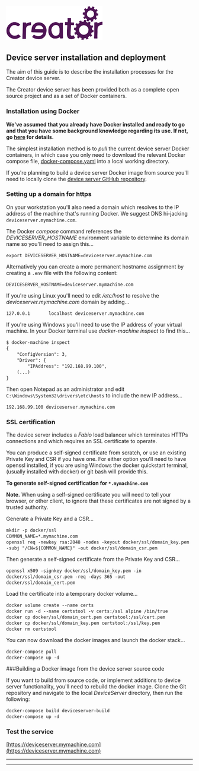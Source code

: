 ﻿
![](images/img.png)
----

## Device server installation and deployment

The aim of this guide is to describe the installation processes for the Creator device server.

The Creator device server has been provided both as a complete open source project and as a set of Docker containers. 

### Installation using Docker


**We've assumed that you already have Docker installed and ready to go and that you have some background knowledge regarding its use. If not, go [here](https://www.docker.com/) for details.**


The simplest installation method is to *pull* the current device server Docker containers, in which case you only need to download the relevant Docker compose file, [docker-compose.yaml](https://gitlab.flowcloud.systems/FlowM2M/DeviceServer/raw/master/docker-compose.yml) into a local working directory.


If you're planning to build a device server Docker image from source you'll need to locally clone the [device server GitHub repository](git@gitlab.flowcloud.systems:FlowM2M/DeviceServer.git). 


### Setting up a domain for https

On your workstation you'll also need a domain which resolves to the IP address of the machine that's running Docker. We suggest DNS hi-jacking `deviceserver.mymachine.com`.

The Docker *compose* command references the *DEVICESERVER_HOSTNAME* environment variable to determine its 
domain name so you'll need to assign this...
```
export DEVICESERVER_HOSTNAME=deviceserver.mymachine.com  
```

Alternatively you can create a more permanent hostname assignment by creating a `.env` file with the following content:   

```
DEVICESERVER_HOSTNAME=deviceserver.mymachine.com
```

If you're using Linux you'll need to edit */etc/host* to resolve the *deviceserver.mymachine.com* domain by adding...


```
127.0.0.1       localhost deviceserver.mymachine.com
```

If you're using Windows you'll need to use the IP address of your virtual machine. In your Docker terminal use *docker-machine inspect* to find this...

```
$ docker-machine inspect
{
    "ConfigVersion": 3,
    "Driver": {
        "IPAddress": "192.168.99.100",
	(...)
}
```

Then open Notepad as an administrator and edit `C:\Windows\System32\drivers\etc\hosts` to include the new IP address...

```
192.168.99.100 deviceserver.mymachine.com
```

### SSL certification

The device server includes a *Fabio* load balancer which terminates HTTPs connections and which requires an SSL certificate to operate.




You can produce a self-signed certificate from scratch, or use an existing Private Key and CSR if you have one. For either option you'll need to have openssl installed, if you are using Windows the docker quickstart terminal, (usually installed with docker) or git bash will provide this.

**To generate self-signed certification for `*.mymachine.com`**

**Note.** When using a self-signed certificate you will need to tell your browser, or other client, to ignore that these certificates are not signed by a trusted authority.


Generate a Private Key and a CSR...
```
mkdir -p docker/ssl
COMMON_NAME=*.mymachine.com
openssl req -newkey rsa:2048 -nodes -keyout docker/ssl/domain_key.pem -subj "/CN=${COMMON_NAME}" -out docker/ssl/domain_csr.pem
```

Then generate a self-signed certificate from the Private Key and CSR...
```
openssl x509 -signkey docker/ssl/domain_key.pem -in docker/ssl/domain_csr.pem -req -days 365 -out docker/ssl/domain_cert.pem
```

Load the certificate into a temporary docker volume...
  

```
docker volume create --name certs
docker run -d --name certstool -v certs:/ssl alpine /bin/true
docker cp docker/ssl/domain_cert.pem certstool:/ssl/cert.pem
docker cp docker/ssl/domain_key.pem certstool:/ssl/key.pem
docker rm certstool
```


You can now download the docker images and launch the docker stack...
```
docker-compose pull
docker-compose up -d
```

###Building a Docker image from the device server source code


If you want to build from source code, or implement additions to device server functionality, you'll need to rebuild the docker image. Clone the Git repository and navigate to the local *DeviceServer* directory, then run the following:

```
docker-compose build deviceserver-build
docker-compose up -d
```


### Test the service


[https://deviceserver.mymachine.com](https://deviceserver.mymachine.com)  



----

----
